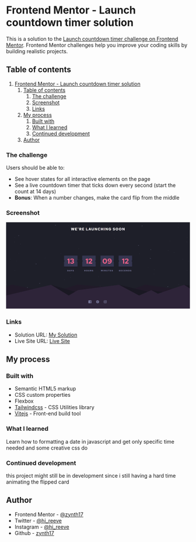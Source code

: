 # Frontend Mentor - Launch countdown timer solution

This is a solution to the [Launch countdown timer challenge on Frontend Mentor](https://www.frontendmentor.io/challenges/launch-countdown-timer-N0XkGfyz-). Frontend Mentor challenges help you improve your coding skills by building realistic projects. 

## Table of contents

1. [Frontend Mentor - Launch countdown timer solution](#frontend-mentor---launch-countdown-timer-solution)
	1. [Table of contents](#table-of-contents)
		1. [The challenge](#the-challenge)
		2. [Screenshot](#screenshot)
		3. [Links](#links)
	2. [My process](#my-process)
		1. [Built with](#built-with)
		2. [What I learned](#what-i-learned)
		3. [Continued development](#continued-development)
	3. [Author](#author)

### The challenge

Users should be able to:

- See hover states for all interactive elements on the page
- See a live countdown timer that ticks down every second (start the count at 14 days)
- **Bonus**: When a number changes, make the card flip from the middle

### Screenshot

![](./countdown.png)
### Links

- Solution URL: [My Solution](https://www.frontendmentor.io/challenges/launch-countdown-timer-N0XkGfyz-/hub/launch-countdown-timer-vanilla-js-ng_TBx7Ap)
- Live Site URL: [Live Site](https://launch-countdown-timer-main-two.vercel.app/)

## My process

### Built with

- Semantic HTML5 markup
- CSS custom properties
- Flexbox
- [Tailwindcss](https://tailwindcss.com/) - CSS Utilities library
- [Vitejs](https://vitejs.dev/) - Front-end build tool

### What I learned

Learn how to formatting a date in javascript and get only specific time needed and some creative css do

### Continued development

this project might still be in development since i still having a hard time animating the flipped card

## Author

- Frontend Mentor - [@zynth17](https://www.frontendmentor.io/profile/zynth17)
- Twitter - [@hi_reeve](https://twitter.com/hi_reeve)
- Instagram - [@hi_reeve](https://www.instagram.com/hi_reeve/)
- Github - [zynth17](https://github.com/zynth17)